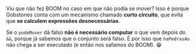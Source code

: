 Viu que não fez BOOM no caso em que não podia se mover? Isso é porque Gobstones conta com um mecanismo chamado **curto circuito**, que evita que **se calculem expressões desnecessárias**.

Se o `podeMover` dá falso **não é necessário computar** o que vem depois do `&&`, porque já sabemos que o conjunto será falso. É por isso que `haPedrasAo` não chega a ser executado (e então nos safamos do BOOM). :grin:
